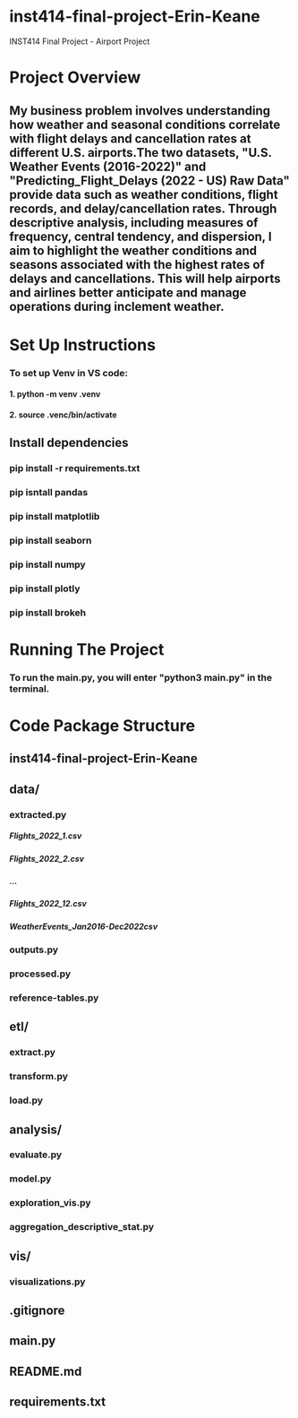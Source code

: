 # inst414-final-project-Erin-Keane
INST414 Final Project - Airport Project 

# Project Overview 
## My business problem involves understanding how weather and seasonal conditions correlate with flight delays and cancellation rates at different U.S. airports.The two datasets, "U.S. Weather Events (2016-2022)" and "Predicting_Flight_Delays (2022 - US) Raw Data" provide data such as weather conditions, flight records, and delay/cancellation rates. Through descriptive analysis, including measures of frequency, central tendency, and dispersion, I aim to highlight the weather conditions and seasons associated with the highest rates of delays and cancellations. This will help airports and airlines better anticipate and manage operations during inclement weather.

# Set Up Instructions 
### To set up Venv in VS code: 
#### 1. python -m venv .venv 
#### 2. source .venc/bin/activate

## Install dependencies 
### pip install -r requirements.txt
### pip isntall pandas 
### pip install matplotlib 
### pip install seaborn 
### pip install numpy 
### pip install plotly 
### pip install brokeh 

# Running The Project 
### To run the main.py, you will enter "python3 main.py" in the terminal. 

# Code Package Structure 
## inst414-final-project-Erin-Keane

## data/
### extracted.py
##### Flights_2022_1.csv
##### Flights_2022_2.csv
##### ...
##### Flights_2022_12.csv
##### WeatherEvents_Jan2016-Dec2022csv
### outputs.py 
### processed.py
### reference-tables.py

## etl/
### extract.py
### transform.py 
### load.py 

## analysis/
### evaluate.py 
### model.py 
### exploration_vis.py 
### aggregation_descriptive_stat.py

## vis/ 
### visualizations.py

## .gitignore
## main.py
## README.md
## requirements.txt

